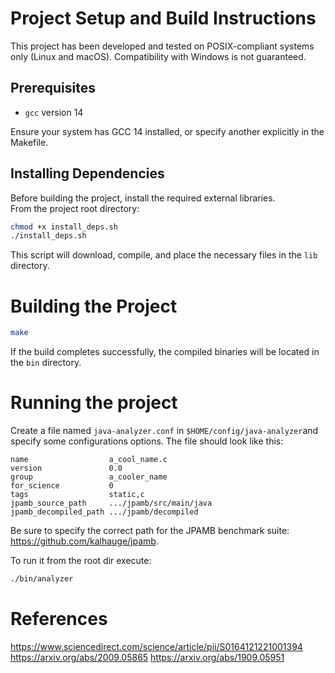 # Project Setup and Build Instructions

This project has been developed and tested on POSIX-compliant systems only (Linux and macOS).
Compatibility with Windows is not guaranteed.

## Prerequisites

- `gcc` version 14

Ensure your system has GCC 14 installed, or specify another explicitly in the Makefile.

## Installing Dependencies

Before building the project, install the required external libraries.  
From the project root directory:

```sh
chmod +x install_deps.sh
./install_deps.sh
```

This script will download, compile, and place the necessary files in the `lib` directory.

# Building the Project
```sh
make
```

If the build completes successfully, the compiled binaries will be located in the `bin` directory.

# Running the project
Create a file named `java-analyzer.conf` in `$HOME/config/java-analyzer`and specify some configurations options.
The file should look like this:
```
name                  a_cool_name.c
version               0.0
group                 a_cooler_name
for_science           0
tags                  static,c
jpamb_source_path     .../jpamb/src/main/java
jpamb_decompiled_path .../jpamb/decompiled
```

Be sure to specify the correct path for the JPAMB benchmark suite: https://github.com/kalhauge/jpamb.

To run it from the root dir execute:
```sh
./bin/analyzer
```

# References
https://www.sciencedirect.com/science/article/pii/S0164121221001394
https://arxiv.org/abs/2009.05865
https://arxiv.org/abs/1909.05951



